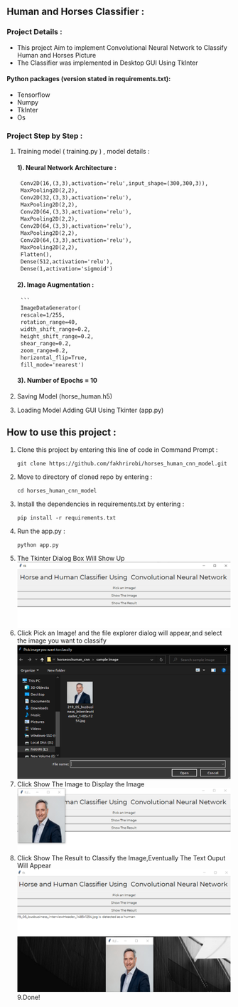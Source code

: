 ## Human and Horses Classifier : 
### Project Details : 
* This project Aim to implement Convolutional Neural Network to Classify Human and Horses Picture 
* The Classifier was implemented in Desktop GUI Using TkInter 


#### Python packages (version stated in requirements.txt):
* Tensorflow 
* Numpy 
* TkInter
* Os


### Project Step by Step : 


1. Training model ( training.py ) , model details : 
    #### 1). Neural Network Architecture :         
        Conv2D(16,(3,3),activation='relu',input_shape=(300,300,3)),
        MaxPooling2D(2,2),
        Conv2D(32,(3,3),activation='relu'),
        MaxPooling2D(2,2),
        Conv2D(64,(3,3),activation='relu'),
        MaxPooling2D(2,2),
        Conv2D(64,(3,3),activation='relu'),
        MaxPooling2D(2,2),
        Conv2D(64,(3,3),activation='relu'),
        MaxPooling2D(2,2),
        Flatten(),
        Dense(512,activation='relu'),
        Dense(1,activation='sigmoid')
    #### 2). Image Augmentation : 
        ```
        ImageDataGenerator(
        rescale=1/255,
        rotation_range=40,
        width_shift_range=0.2,
        height_shift_range=0.2,
        shear_range=0.2,
        zoom_range=0.2,
        horizontal_flip=True,
        fill_mode='nearest')

     #### 3). Number of Epochs = 10 


2. Saving Model (horse_human.h5)
   
3. Loading Model Adding GUI Using Tkinter (app.py) 


## How to use this project : 

1. Clone this project by entering this line of code in Command Prompt : 
   ```
   git clone https://github.com/fakhrirobi/horses_human_cnn_model.git
   ```
2. Move to directory of cloned repo by entering : 
   ```
   cd horses_human_cnn_model
   ```
3. Install the dependencies in requirements.txt by entering : 
   ```
   pip install -r requirements.txt
   ```
4. Run the app.py : 
   ```
   python app.py
   ```
5. The Tkinter Dialog Box Will Show Up 
   ![Tkiner Dialog Box](assets\tkinter_display.png)
6. Click Pick an Image! and the file explorer dialog will appear,and select the image you want to classify
   ![Pick Image](assets\pick_image.png)
7. Click Show The Image to Display the Image
   ![Pick Image](assets\show_image.png)
8. Click Show The Result to Classify the Image,Eventually The Text Ouput Will Appear
   ![Pick Image](assets\show_result.png)
9.Done!








